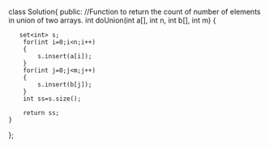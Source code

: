 class Solution{
    public:
    //Function to return the count of number of elements in union of two arrays.
    int doUnion(int a[], int n, int b[], int m)  {
        
        
       set<int> s;
        for(int i=0;i<n;i++)
        {
            s.insert(a[i]);
        }
        for(int j=0;j<m;j++)
        {
            s.insert(b[j]);
        }
        int ss=s.size();
        
        return ss;
    }
};
